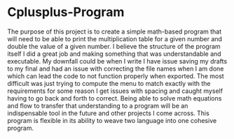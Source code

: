 # Cplusplus-Program

The purpose of this project is to create a simple math-based program that will need to be able to print the multiplication table for a given number and double the value of a given number. I believe the structure of the program itself I did a great job and making something that was understandable and executable. My downfall could be when I write I have issue saving my drafts to my final and had an issue with correcting the file names when I am done which can lead the code to not function properly when exported. The most difficult was just trying to compute the menu to match exactly with the requirements for some reason I get issues with spacing and caught myself having to go back and forth to correct. Being able to solve math equations and flow to transfer that understanding to a program will be an indispensable tool in the future and other projects I come across. This program is flexible in its ability to weave two language into one cohesive program.
